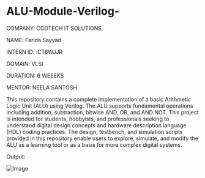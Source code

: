 # ALU-Module-Verilog-
COMPANY: CODTECH IT SOLUTIONS

NAME: Farida Sayyad

INTERN ID: :CT6WJJR

*DOMAIN*: VLSI

DURATION: 6 WEEEKS

MENTOR: NEELA SANTOSH

This repository contains a complete implementation of a basic Arithmetic Logic Unit (ALU) using Verilog. The ALU supports fundamental operations including addition, subtraction, bitwise AND, OR, and AND NOT. This project is intended for students, hobbyists, and professionals seeking to understand digital design concepts and hardware description language (HDL) coding practices. The design, testbench, and simulation scripts provided in this repository enable users to explore, simulate, and modify the ALU as a learning tool or as a basis for more complex digital systems.

Output:

![Image](https://github.com/user-attachments/assets/342949f5-5992-4d0d-9628-10a8d40944ce)
